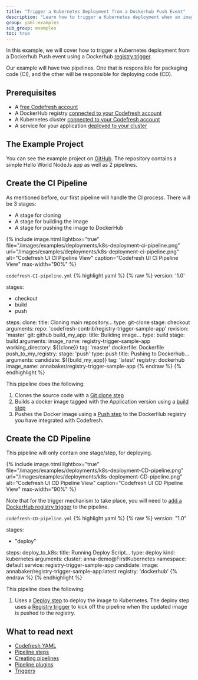 ```yaml
---
title: "Trigger a Kubernetes Deployment from a Dockerhub Push Event"
description: "Learn how to trigger a Kubernetes deployment when an image is updated"
group: yaml-examples
sub_group: examples
toc: true
---
```


In this example, we will cover how to trigger a Kubernetes deployment from a Dockerhub Push event using a Dockerhub [registry trigger]({{site.baseurl}}/docs/configure-ci-cd-pipeline/triggers/dockerhub-triggers/#create-a-new-dockerhub-trigger).

Our example will have two pipelines.  One that is responsible for packaging code (CI), and the other will be responsible for deploying code (CD).

## Prerequisites

- A [free Codefresh account](https://codefresh.io/docs/docs/getting-started/create-a-codefresh-account/)
- A DockerHub registry [connected to your Codefresh account]({{site.baseurl}}/docs/docker-registries/external-docker-registries/docker-hub/)
- A Kubernetes cluster [connected to your Codefresh account]({{site.baeurl}}/docs/deploy-to-kubernetes/add-kubernetes-cluster/)
- A service for your application [deployed to your cluster]({{site.baseurl}}/docs/deploy-to-kubernetes/manage-kubernetes/#viewing-your-kubernetes-services)

## The Example Project

You can see the example project on [GitHub](https://github.com/codefresh-contrib/registry-trigger-sample-app/tree/master). The repository contains a simple Hello World NodeJs app as well as 2 pipelines.

## Create the CI Pipeline

As mentioned before, our first pipeline will handle the CI process.  There will be 3 stages:

- A stage for cloning
- A stage for building the image
- A stage for pushing the image to DockerHub

{% include image.html 
lightbox="true" 
file="/images/examples/deployments/k8s-deployment-ci-pipeline.png"
url="/images/examples/deployments/k8s-deployment-ci-pipeline.png"
alt="Codefresh UI CI Pipeline View"
caption="Codefresh UI CI Pipeline View"
max-width="90%"
%}

 `codefresh-CI-pipeline.yml`
{% highlight yaml %}
{% raw %}
version: '1.0'

stages:
- checkout
- build
- push

steps:
  clone:
    title: Cloning main repository...
    type: git-clone
    stage: checkout
    arguments:
      repo: 'codefresh-contrib/registry-trigger-sample-app'
      revision: 'master'
      git: github
  build_my_app:
    title: Building image...
    type: build
    stage: build
    arguments:
      image_name: registry-trigger-sample-app
      working_directory: ${{clone}}
      tag: 'master'
      dockerfile: Dockerfile
  push_to_my_registry:
    stage: 'push'
    type: push
    title: Pushing to Dockerhub...
    arguments:
      candidate: ${{build_my_app}}
      tag: 'latest'
      registry: dockerhub
      image_name: annabaker/registry-trigger-sample-app
{% endraw %}
{% endhighlight %}

This pipeline does the following:

1. Clones the source code with a [Git clone step]({{site.baseurl}}/docs/codefresh-yaml/steps/git-clone/)
2. Builds a docker image tagged with the Application version using a [build step]({{site.baseurl}}/docs/codefresh-yaml/steps/build/)
3. Pushes the Docker image using a [Push step](https://codefresh.io/docs/docs/codefresh-yaml/steps/push/) to the DockerHub registry you have integrated with Codefresh.

## Create the CD Pipeline

This pipeline will only contain one stage/step, for deploying.

{% include image.html 
lightbox="true" 
file="/images/examples/deployments/k8s-deployment-CD-pipeline.png"
url="/images/examples/deployments/k8s-deployment-CD-pipeline.png"
alt="Codefresh UI CD Pipeline View"
caption="Codefresh UI CD Pipeline View"
max-width="90%"
%}

Note that for the trigger mechanism to take place, you will need to [add a DockerHub registry trigger]({{site.baseurl}}/docs/configure-ci-cd-pipeline/triggers/dockerhub-triggers/#create-a-new-dockerhub-trigger) to the pipeline.

 `codefresh-CD-pipeline.yml`
{% highlight yaml %}
{% raw %}
version: "1.0"

stages:
  - "deploy"

steps:
  deploy_to_k8s:
    title: Running Deploy Script...
    type: deploy
    kind: kubernetes
    arguments:
      cluster: anna-demo@FirstKubernetes
      namespace: default
      service: registry-trigger-sample-app
      candidate:
        image: annabaker/registry-trigger-sample-app:latest
        registry: 'dockerhub'
{% endraw %}
{% endhighlight %}

This pipeline does the following:

1. Uses a [Deploy step]({{site.baseurl}}/docs/codefresh-yaml/steps/deploy/) to deploy the image to Kubernetes.  The deploy step uses a [Registry trigger]({{site.baseurl}}/docs/configure-ci-cd-pipeline/triggers/dockerhub-triggers/#create-a-new-dockerhub-trigger) to kick off the pipeline when the updated image is pushed to the registry.

## What to read next

* [Codefresh YAML]({{site.baseurl}}/docs/codefresh-yaml/what-is-the-codefresh-yaml/)
* [Pipeline steps]({{site.baseurl}}/docs/codefresh-yaml/steps/)
* [Creating pipelines]({{site.baseurl}}/docs/configure-ci-cd-pipeline/pipelines/)
* [Pipeline plugins](https://github.com/codefresh-io/2.0-marketplace)
* [Triggers]({{site.baseurl}}/docs/configure-ci-cd-pipeline/triggers/)
